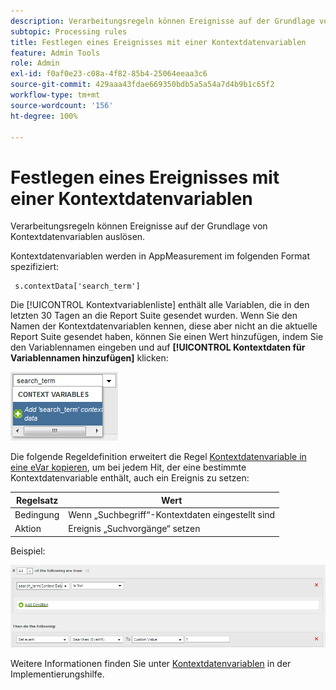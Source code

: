 ```yaml
---
description: Verarbeitungsregeln können Ereignisse auf der Grundlage von Kontextdatenvariablen auslösen.
subtopic: Processing rules
title: Festlegen eines Ereignisses mit einer Kontextdatenvariablen
feature: Admin Tools
role: Admin
exl-id: f0af0e23-c08a-4f82-85b4-25064eeaa3c6
source-git-commit: 429aaa43fdae669350bdb5a5a54a7d4b9b1c65f2
workflow-type: tm+mt
source-wordcount: '156'
ht-degree: 100%

---
```


# Festlegen eines Ereignisses mit einer Kontextdatenvariablen

Verarbeitungsregeln können Ereignisse auf der Grundlage von Kontextdatenvariablen auslösen.

Kontextdatenvariablen werden in AppMeasurement im folgenden Format spezifiziert:

```
 s.contextData['search_term']
```

Die [!UICONTROL Kontextvariablenliste] enthält alle Variablen, die in den letzten 30 Tagen an die Report Suite gesendet wurden. Wenn Sie den Namen der Kontextdatenvariablen kennen, diese aber nicht an die aktuelle Report Suite gesendet haben, können Sie einen Wert hinzufügen, indem Sie den Variablennamen eingeben und auf **[!UICONTROL Kontextdaten für Variablennamen hinzufügen]** klicken:

![](assets/add-context-variable.png)

Die folgende Regeldefinition erweitert die Regel [Kontextdatenvariable in eine eVar kopieren](/help/admin/admin/c-manage-report-suites/c-edit-report-suites/general/c-processing-rules/processing-rules-examples/processing-rules-copy-context-data.md), um bei jedem Hit, der eine bestimmte Kontextdatenvariable enthält, auch ein Ereignis zu setzen:

| Regelsatz | Wert |
|---|---|
| Bedingung | Wenn „Suchbegriff“-Kontextdaten eingestellt sind |
| Aktion | Ereignis „Suchvorgänge“ setzen |

Beispiel:

![](assets/processing_rule_set_event.png)

Weitere Informationen finden Sie unter [Kontextdatenvariablen](https://experienceleague.adobe.com/docs/analytics/implementation/vars/page-vars/contextdata.html?lang=de) in der Implementierungshilfe.
